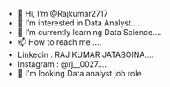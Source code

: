- 👋 Hi, I’m @Rajkumar2717
- 👀 I’m interested in Data Analyst....
- 🌱 I’m currently learning Data Science....
- 📫 How to reach me ....
-  Linkedin  : RAJ KUMAR JATABOINA....
-  Instagram : @rj__0027....
- 👀 I'm looking Data analyst job role



<!---
Rajkumar2717/Rajkumar2717 is a ✨ special ✨ repository because its `README.md` (this file) appears on your GitHub profile.
You can click the Preview link to take a look at your changes.
--->

